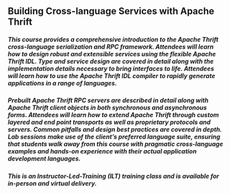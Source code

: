 ## Building Cross-language Services with Apache Thrift

##### This course provides a comprehensive introduction to the Apache Thrift cross-language serialization and RPC framework. Attendees will learn how to design robust and extensible services using the flexible Apache Thrift IDL. Type and service design are covered in detail along with the implementation details necessary to bring interfaces to life. Attendees will learn how to use the Apache Thrift IDL compiler to rapidly generate applications in a range of languages.

##### Prebuilt Apache Thrift RPC servers are described in detail along with Apache Thrift client objects in both synchronous and asynchronous forms. Attendees will learn how to extend Apache Thrift through custom layered and end point transports as well as proprietary protocols and servers. Common pitfalls and design best practices are covered in depth. Lab sessions make use of the client’s preferred language suite, ensuring that students walk away from this course with pragmatic cross-language examples and hands-on experience with their actual application development languages.

##### This is an Instructor-Led-Training (ILT) training class and is available for in-person and virtual delivery.
